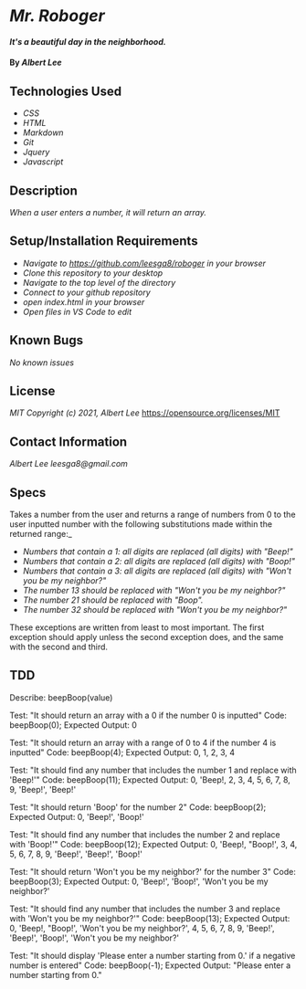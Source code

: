 # _Mr. Roboger_

#### _It's a beautiful day in the neighborhood._

#### By _**Albert Lee**_
## Technologies Used

* _CSS_
* _HTML_
* _Markdown_
* _Git_
* _Jquery_
* _Javascript_

## Description

_When a user enters a number, it will return an array._

## Setup/Installation Requirements

* _Navigate to https://github.com/leesga8/roboger in your browser_
* _Clone this repository to your desktop_
* _Navigate to the top level of the directory_
* _Connect to your github repository_
* _open index.html in your browser_
* _Open files in VS Code to edit_

## Known Bugs

_No known issues_

## License

_MIT Copyright (c) 2021, Albert Lee_
https://opensource.org/licenses/MIT

## Contact Information

_Albert Lee leesga8@gmail.com_

## Specs

Takes a number from the user and returns a range of numbers from 0 to the user inputted number with the following substitutions made within the returned range:_
* _Numbers that contain a 1: all digits are replaced (all digits) with "Beep!"_
* _Numbers that contain a 2: all digits are replaced (all digits) with "Boop!"_
* _Numbers that contain a 3: all digits are replaced (all digits) with "Won't you be my neighbor?"_
* _The number 13 should be replaced with "Won't you be my neighbor?"_
* _The number 21 should be replaced with "Boop"._
* _The number 32 should be replaced with "Won't you be my neighbor?"_

These exceptions are written from least to most important. The first exception should apply unless the second exception does, and the same with the second and third.

## TDD

Describe: beepBoop(value)

Test: "It should return an array with a 0 if the number 0 is inputted"
Code: beepBoop(0);
Expected Output: 0

Test: "It should return an array with a range of 0 to 4 if the number 4 is inputted"
Code: beepBoop(4);
Expected Output: 0, 1, 2, 3, 4

Test: "It should find any number that includes the number 1 and replace with 'Beep!'"
Code: beepBoop(11);
Expected Output: 0, 'Beep!, 2, 3, 4, 5, 6, 7, 8, 9, 'Beep!', 'Beep!' 

Test: "It should return 'Boop' for the number 2"
Code: beepBoop(2);
Expected Output: 0, 'Beep!', 'Boop!'

Test: "It should find any number that includes the number 2 and replace with 'Boop!'"
Code: beepBoop(12);
Expected Output: 0, 'Beep!, "Boop!', 3, 4, 5, 6, 7, 8, 9, 'Beep!', 'Beep!', 'Boop!'

Test: "It should return 'Won't you be my neighbor?' for the number 3"
Code: beepBoop(3);
Expected Output: 0, 'Beep!', 'Boop!', 'Won't you be my neighbor?'

Test: "It should find any number that includes the number 3 and replace with 'Won't you be my neighbor?'"
Code: beepBoop(13);
Expected Output: 0, 'Beep!, "Boop!', 'Won't you be my neighbor?', 4, 5, 6, 7, 8, 9, 'Beep!', 'Beep!', 'Boop!', 'Won't you be my neighbor?'


Test: "It should display 'Please enter a number starting from 0.' if a negative number is entered"
Code: beepBoop(-1);
Expected Output: "Please enter a number starting from 0."